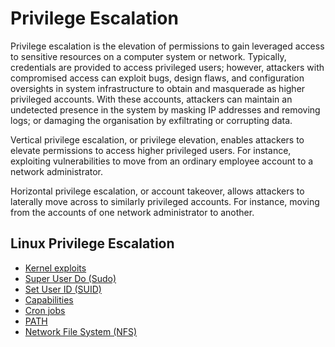 # Privilege Escalation

Privilege escalation is the elevation of permissions to gain leveraged access to sensitive resources on a computer system or network. Typically, credentials are provided to access privileged users; however, attackers with compromised access can exploit bugs, design flaws, and configuration oversights in system infrastructure to obtain and masquerade as higher privileged accounts. With these accounts, attackers can maintain an undetected presence in the system by masking IP addresses and removing logs; or damaging the organisation by exfiltrating or corrupting data.

Vertical privilege escalation, or privilege elevation, enables attackers to elevate permissions to access higher privileged users. For instance, exploiting vulnerabilities to move from an ordinary employee account to a network administrator.

Horizontal privilege escalation, or account takeover, allows attackers to laterally move across to similarly privileged accounts. For instance, moving from the accounts of one network administrator to another. 

## Linux Privilege Escalation

- [Kernel exploits]()
- [Super User Do (Sudo)](https://github.com/KayEm06/Linux-privilege-escalation/blob/main/Sudo.md)
- [Set User ID (SUID)](https://github.com/KayEm06/Linux-privilege-escalation/blob/main/SUID.md)
- [Capabilities](https://github.com/KayEm06/Linux-privilege-escalation/blob/main/Capabilities.md)
- [Cron jobs](https://github.com/KayEm06/Linux-privilege-escalation/blob/main/Cronjob.md)
- [PATH](https://github.com/KayEm06/Linux-privilege-escalation/blob/main/PATH.md)
- [Network File System (NFS)](https://github.com/KayEm06/Linux-privilege-escalation/blob/main/Network%20File%20System.md)
